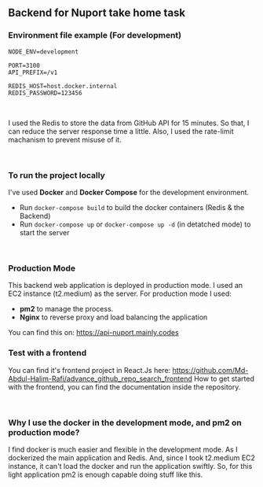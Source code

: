 ## Backend for Nuport take home task

### Environment file example (For development)
```
NODE_ENV=development

PORT=3100
API_PREFIX=/v1

REDIS_HOST=host.docker.internal
REDIS_PASSWORD=123456
```

<br />

I used the Redis to store the data from GitHub API for 15 minutes. So that, I can reduce the 
server response time a little. Also, I used the rate-limit machanism to prevent misuse of it. 

<br />

### To run the project locally
I've used **Docker** and **Docker Compose** for the development environment.

- Run `docker-compose build` to build the docker containers (Redis & the Backend)
- Run `docker-compose up` or `docker-compose up -d` (in detatched mode) to start the server


<br />

### Production Mode

This backend web application is deployed in production mode. I used an EC2 instance (t2.medium)
as the server. For production mode I used:

- **pm2** to manage the process.
- **Nginx** to reverse proxy and load balancing the application

You can find this on: https://api-nuport.mainly.codes

### Test with a frontend

You can find it's frontend project in React.Js here: https://github.com/Md-Abdul-Halim-Rafi/advance_github_repo_search_frontend
How to get started with the frontend, you can find the documentation inside the repository.

<br />

### Why I use the docker in the development mode, and pm2 on production mode?

I find docker is much easier and flexible in the development mode. As I dockerized the 
main application and Redis. And, since I took t2.medium EC2 instance, it can't load the 
docker and run the application swiftly. So, for this light application pm2 is enough 
capable doing stuff like this.
